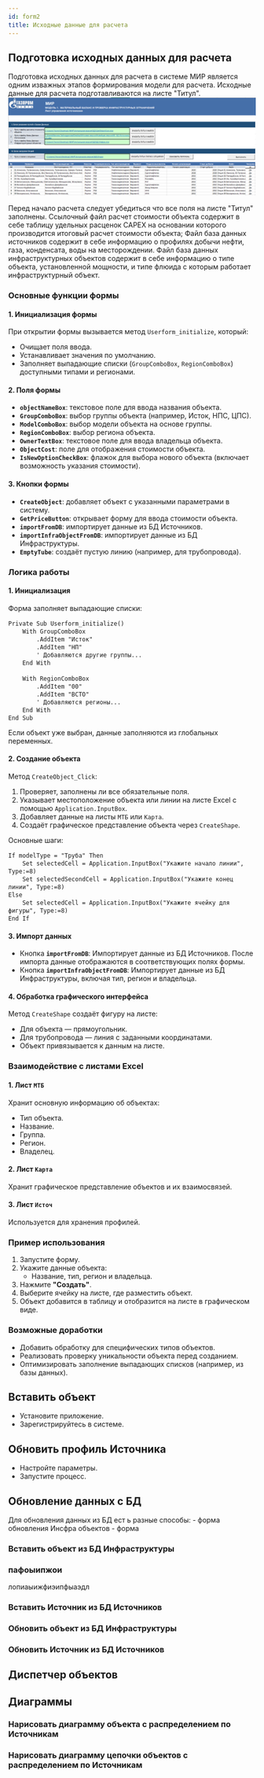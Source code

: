 ```yaml
---
id: form2
title: Исходные данные для расчета
---
```

## Подготовка исходных данных для расчета

Подготовка исходных данных для расчета в системе МИР является одним изважных этапов формирования модели для расчета. Исходные данные для расчета подготавливаются на листе "Титул".
![Исходные дыннее для расчета](./img/ID_Titul.PNG "Исходные дыннее для расчета")

Перед начало расчета следует убедиться что все поля на листе "Титул" заполнены.
Ссылочный файл расчет стоимости объекта содержит в себе таблицу удельных расценок CAPEX на основании которого производится итоговый расчет стоимости объекта;
Файл база данных источников содержит в себе информацию о профилях добычи нефти, газа, конденсата, воды на месторождении.
Файл база данных инфраструктурных объектов содержит в себе информацию о типе объекта, установленной мощности, и типе флюида с которым работает инфраструктурный объект.
### Основные функции формы

#### 1. Инициализация формы

При открытии формы вызывается метод `Userform_initialize`, который:

- Очищает поля ввода.
- Устанавливает значения по умолчанию.
- Заполняет выпадающие списки (`GroupComboBox`, `RegionComboBox`) доступными типами и регионами.

#### 2. Поля формы

- **`objectNameBox`**: текстовое поле для ввода названия объекта.
- **`GroupComboBox`**: выбор группы объекта (например, Исток, НПС, ЦПС).
- **`ModelComboBox`**: выбор модели объекта на основе группы.
- **`RegionComboBox`**: выбор региона объекта.
- **`OwnerTextBox`**: текстовое поле для ввода владельца объекта.
- **`ObjectCost`**: поле для отображения стоимости объекта.
- **`IsNewOptionCheckBox`**: флажок для выбора нового объекта (включает возможность указания стоимости).

#### 3. Кнопки формы

- **`CreateObject`**: добавляет объект с указанными параметрами в систему.
- **`GetPriceButton`**: открывает форму для ввода стоимости объекта.
- **`importFromDB`**: импортирует данные из БД Источников.
- **`importInfraObjectFromDB`**: импортирует данные из БД Инфраструктуры.
- **`EmptyTube`**: создаёт пустую линию (например, для трубопровода).

### Логика работы

#### 1. Инициализация

Форма заполняет выпадающие списки:

```vba
Private Sub Userform_initialize()
    With GroupComboBox
        .AddItem "Исток"
        .AddItem "НП"
        ' Добавляются другие группы...
    End With

    With RegionComboBox
        .AddItem "00"
        .AddItem "ВСТО"
        ' Добавляются регионы...
    End With
End Sub
```

Если объект уже выбран, данные заполняются из глобальных переменных.

#### 2. Создание объекта

Метод `CreateObject_Click`:

1. Проверяет, заполнены ли все обязательные поля.
2. Указывает местоположение объекта или линии на листе Excel с помощью `Application.InputBox`.
3. Добавляет данные на листы `МТБ` или `Карта`.
4. Создаёт графическое представление объекта через `CreateShape`.

Основные шаги:

```vba
If modelType = "Труба" Then
    Set selectedCell = Application.InputBox("Укажите начало линии", Type:=8)
    Set selectedSecondCell = Application.InputBox("Укажите конец линии", Type:=8)
Else
    Set selectedCell = Application.InputBox("Укажите ячейку для фигуры", Type:=8)
End If
```

#### 3. Импорт данных

- Кнопка **`importFromDB`**: Импортирует данные из БД Источников. После импорта данные отображаются в соответствующих полях формы.
- Кнопка **`importInfraObjectFromDB`**: Импортирует данные из БД Инфраструктуры, включая тип, регион и владельца.

#### 4. Обработка графического интерфейса

Метод `CreateShape` создаёт фигуру на листе:

- Для объекта — прямоугольник.
- Для трубопровода — линия с заданными координатами.
- Объект привязывается к данным на листе.

### Взаимодействие с листами Excel

#### 1. Лист `МТБ`

Хранит основную информацию об объектах:

- Тип объекта.
- Название.
- Группа.
- Регион.
- Владелец.

#### 2. Лист `Карта`

Хранит графическое представление объектов и их взаимосвязей.

#### 3. Лист `Источ`

Используется для хранения профилей.

### Пример использования

1. Запустите форму.
2. Укажите данные объекта:
   - Название, тип, регион и владельца.
3. Нажмите **"Создать"**.
4. Выберите ячейку на листе, где разместить объект.
5. Объект добавится в таблицу и отобразится на листе в графическом виде.

### Возможные доработки

- Добавить обработку для специфических типов объектов.
- Реализовать проверку уникальности объекта перед созданием.
- Оптимизировать заполнение выпадающих списков (например, из базы данных).

## Вставить объект

- Установите приложение.
- Зарегистрируйтесь в системе.

## Обновить профиль Источника

- Настройте параметры.
- Запустите процесс.

## Обновление данных с БД
 Для обновления данных из БД ест ь разные способы:
    - форма обновления Инсфра объектов
    - форма 
### Вставить объект из БД Инфраструктуры

### пафоыипжои

лопиаыижфиэипфыаэдл

### Вставить Источник из БД Источников

### Обновить объект из БД Инфраструктуры

### Обновить Источник из БД Источников

## Диспетчер объектов

## Диаграммы

### Нарисовать диаграмму объекта с распределением по Источникам

### Нарисовать диаграмму цепочки объектов с распределением по Источникам
